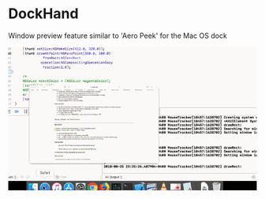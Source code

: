 # DockHand
Window preview feature similar to 'Aero Peek' for the Mac OS dock

![Preview](/preview.gif?raw=true "Preview")
